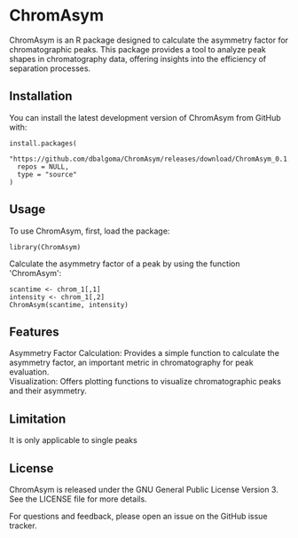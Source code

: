 # ChromAsym
ChromAsym is an R package designed to calculate the asymmetry factor for chromatographic peaks. This package provides a tool to analyze peak shapes in chromatography data, offering insights into the efficiency of separation processes.

## Installation

You can install the latest development version of ChromAsym from GitHub with:

    install.packages(
      "https://github.com/dbalgoma/ChromAsym/releases/download/ChromAsym_0.1.0/ChromAsym_0.1.0.tar.gz", 
      repos = NULL, 
      type = "source"
    )

## Usage

To use ChromAsym, first, load the package:

    library(ChromAsym)

Calculate the asymmetry factor of a peak by using the function 'ChromAsym':
    
    scantime <- chrom_1[,1]
    intensity <- chrom_1[,2]
    ChromAsym(scantime, intensity)

## Features
   Asymmetry Factor Calculation: Provides a simple function to calculate the asymmetry factor, an important metric in chromatography for peak evaluation.    
   Visualization: Offers plotting functions to visualize chromatographic peaks and their asymmetry.

## Limitation

It is only applicable to single peaks

## License

ChromAsym is released under the GNU General Public License Version 3. See the LICENSE file for more details.

For questions and feedback, please open an issue on the GitHub issue tracker.

